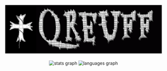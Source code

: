 <div style="display: flex;">
    <img src="https://github.com/Qreuff/Qreuff/blob/main/krest.png?raw=true" width="100" />
    <img src="https://github.com/Qreuff/Qreuff/blob/main/Qreuff.gif?raw=true" width="500" />
</div>

###

<div align="center">
  <img src="https://github-readme-stats.vercel.app/api?username=qreuff&hide_title=false&hide_rank=false&show_icons=true&include_all_commits=true&count_private=true&disable_animations=false&theme=white&locale=en&hide_border=false&order=1" height="150" alt="stats graph"  />
  <img src="https://github-readme-stats.vercel.app/api/top-langs?username=qreuff&locale=en&hide_title=false&layout=compact&card_width=320&langs_count=5&theme=white&hide_border=false&order=2" height="150" alt="languages graph"  />
</div>

###
